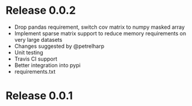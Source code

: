 # Release 0.0.2
* Drop pandas requirement, switch cov matrix to numpy masked array
* Implement sparse matrix support to reduce memory requirements on very large datasets
* Changes suggested by @petrelharp
* Unit testing
* Travis CI support
* Better integration into pypi
* requirements.txt

# Release 0.0.1
